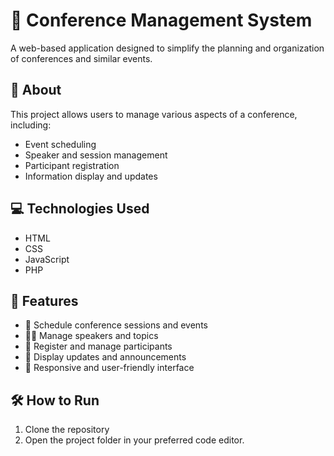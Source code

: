 # 🎤 Conference Management System

A web-based application designed to simplify the planning and organization of conferences and similar events.

## 📖 About

This project allows users to manage various aspects of a conference, including:
- Event scheduling
- Speaker and session management
- Participant registration
- Information display and updates

## 💻 Technologies Used

- HTML
- CSS
- JavaScript
- PHP

## 🚀 Features

- 📅 Schedule conference sessions and events
- 🧑‍🏫 Manage speakers and topics
- 📝 Register and manage participants
- 🔔 Display updates and announcements
- 🎨 Responsive and user-friendly interface

## 🛠️ How to Run

1. Clone the repository
2. Open the project folder in your preferred code editor.
